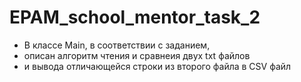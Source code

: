 # EPAM_school_mentor_task_2
 * В классе Main, в соответствии с заданием,
 * описан алгоритм чтения и сравнеия двух txt файлов
 * и вывода отличающейся строки из второго файла в CSV файл
